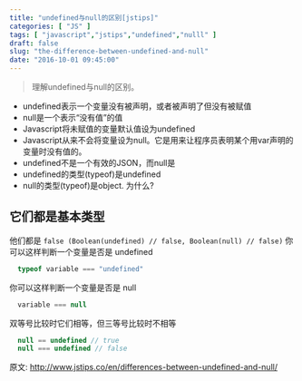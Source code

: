 ```yaml
---
title: "undefined与null的区别[jstips]"
categories: [ "JS" ]
tags: [ "javascript","jstips","undefined","nulll" ]
draft: false
slug: "the-difference-between-undefined-and-null"
date: "2016-10-01 09:45:00"
---
```


> 理解undefined与null的区别。

 - undefined表示一个变量没有被声明，或者被声明了但没有被赋值
 - null是一个表示“没有值”的值
 - Javascript将未赋值的变量默认值设为undefined
 - Javascript从来不会将变量设为null。它是用来让程序员表明某个用var声明的变量时没有值的。
 - undefined不是一个有效的JSON，而null是
 - undefined的类型(typeof)是undefined
 - null的类型(typeof)是object. 为什么?

## 它们都是基本类型


<!--more-->


他们都是 `false (Boolean(undefined) // false, Boolean(null) // false)`
你可以这样判断一个变量是否是 undefined
```javascript
  typeof variable === "undefined"
```
你可以这样判断一个变量是否是 null
```javascript
  variable === null
```
双等号比较时它们相等，但三等号比较时不相等
```javascript
  null == undefined // true
  null === undefined // false
```

原文: http://www.jstips.co/en/differences-between-undefined-and-null/